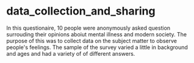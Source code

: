 # data_collection_and_sharing
In this questionaire, 10 people were anonymously asked question surrouding their opinions aboiut mental illness and modern society. The purpose of this was to collect data on the subject matter to observe people's feelings. The sample of the survey varied a little in background and ages and had a variety of of different answers.
